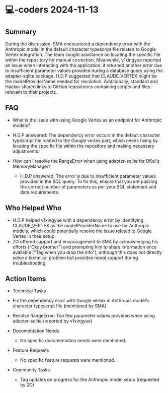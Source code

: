 # 💻-coders 2024-11-13

## Summary
 During the discussion, SMA encountered a dependency error with the Anthropic model in the default character typescript file related to Google Vertex integration. The team sought assistance on locating the specific file within the repository for manual correction. Meanwhile, v1xingyue reported an issue when interacting with the application; it returned another error due to insufficient parameter values provided during a database query using the adapter-sqlite package. H.D.P suggested that CLAUDE_VERTEX might be the modelProviderName needed for resolution. Additionally, standard and Hackor shared links to GitHub repositories containing scripts and files relevant to their projects.

## FAQ
 - What is the issue with using Google Vertex as an endpoint for Anthropic models?
  - H.D.P answered: The dependency error occurs in the default character typescript file related to the Google vertex part, which needs fixing by locating the specific file within the repository and making necessary adjustments.

- How can I resolve the RangeError when using adapter-sqlite for OKai's MemoryManager?
  - H.D.P answered: The error is due to insufficient parameter values provided in the SQL query. To fix this, ensure that you are passing the correct number of parameters as per your SQL statement and data requirements.

## Who Helped Who
 - H.D.P helped v1xingyue with a dependency error by identifying CLAUDE_VERTEX as the modelProviderName to use for Anthropic models, which could potentially resolve the issue related to Google Vertex in their setup.
- ZO offered support and encouragement to SMA by acknowledging his efforts ("Okay brother") and prompting him to share information once available ("Tag when you drop the info"), although this does not directly solve a technical problem but provides moral support during troubleshooting.

## Action Items
 - Technical Tasks
  - Fix the dependency error with Google vertex in Anthropic model's character typescript file (mentioned by SMA)
  - Resolve RangeError: Too few parameter values provided when using adapter-sqlite (reported by v1xingyue)

- Documentation Needs
  - No specific documentation needs were mentioned.

- Feature Requests
  - No specific feature requests were mentioned.

- Community Tasks
  - Tag updates on progress for the Anthropic model setup (requested by ZO)

